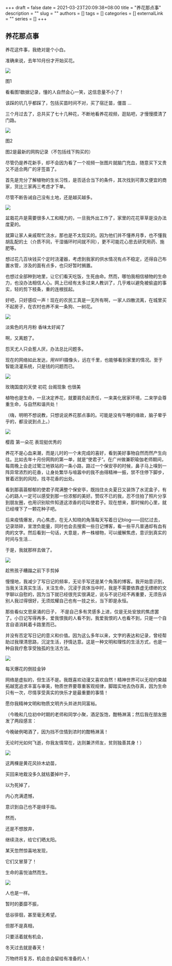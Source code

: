 +++
draft = false
date = 2021-03-23T20:09:38+08:00
title = "养花那点事"
description = ""
slug = ""
authors = []
tags = []
categories = []
externalLink = ""
series = []
+++

## **养花那点事**



养花这件事，我绝对是个小白。

准确来说，去年10月份才开始买花。

![](https://oss.coolmoe.com/wp-content/uploads202406062142681.jpg)


图1



看看图1数据记录，懂的人自然会心一笑，这信息量不小了！

该踩的坑几乎都踩了，包括买苗时间不对，买了宿迁苗，僵苗 ...



三个月过去了，总共买了七十几种花，不断地看养花视频，逛贴吧，才慢慢摸清了门路。

![](https://oss.coolmoe.com/wp-content/uploads202406062142682.jpg)

图2



图2是最新的网购记录（不包括线下购买的）

尽管仍是养花新手，却不会因为看了一个视频一张图片就脑门充血，随意买下又贵又不适合两广的牙签苗了。

首先是充分了解植物的生长习性，是否适合当下的条件，其次找到可靠又便宜的商家，货比三家再三考虑才下单。



尽管不断告诫自己没有土地，还是越买越多。

![](https://oss.coolmoe.com/wp-content/uploads202406062142683.jpg)




盆栽花卉是需要很多人工和精力的，一旦我外出工作了，家里的花花草草是没办法度夏的。

就算让家人亲戚帮忙浇水，那也是不太现实的。因为他们并不懂养月季，也不懂我胡乱配的土（介质不同，干湿循环时间就不同），更不可能花心思去研究用药、施肥等。



想过花几百块钱买个定时浇灌器，考虑到我家的供水情况有点不稳定，还得自己布置水管，涉及的面有点多，也只好暂时搁置。



也想过全部种到地里，让它们看天吃饭，生死由命。然而，哪怕我相信植物的生命力，也没办法相信人心。网上已经有太多过来人教训了，几乎难以避免被偷盗的事实，轻的剪下枝条，重的连根拔起。



好吧，只好感叹一声！现在的农民工真是一无所有啊，一家人四散流离，在城里买不起房子，在农村也养不来一条狗、一树花。



![](https://oss.coolmoe.com/wp-content/uploads202406062142684.jpg)


淡紫色的月月粉 香味太好闻了



啊，又离题了。

怨天尤人只会惹人厌，办法总比问题多。

现在的网络如此发达，用WIFI摄像头，远在千里，也能够看到家里的情况。至于智能浇灌系统，只是钱的问题而已。



![](https://oss.coolmoe.com/wp-content/uploads202406062142685.jpg)


玫瑰国度的天使 初花 台阁现象 也很美



植物也是生命，一旦决定养花，就要肩负起责任，一来美化居家环境，二来学会尊重生命，与自然和谐共处！

（嗨，明明不想说教，只想说说养花那点事的。可能是没有午睡的缘故，脑子晕乎乎的，都没说到点上。）



![](https://oss.coolmoe.com/wp-content/uploads202406062142686.jpg)

樱霞 第一朵花 表现挺优秀的



养花不是心血来潮，而是儿时的一个未完成的喜好，看到美好事物自然而然产生向往。比如去年十月份网购的第一单，就是“使君子”。在广州做兼职瑜伽老师期间，每周晚上会走过鹭江地铁站的一条小路，路过一个保安亭的时候，鼻子马上嗅到一阵异常浓烈的花香，让身处繁华与喧嚣中的我不由得精神一振，禁不住停下脚步，冒着迟到的风险，找寻花香的出处。



看到那蓊蓊郁郁的使君子爬满整个保安亭，既挡住炎炎夏日又装饰了水泥盒子，有心的路人一定可以感受到那一份浓郁的美好。赞叹不已的我，忍不住拍了照片分享到朋友圈，也用识别软件知道这浓香的花叫使君子。现在想来，那时候的心里，就已经埋下了一颗花种子吧。



后来疫情爆发，内心焦虑，在无人知晓的角落每天写着日记blog——回忆过去，记录琐碎，宣泄负能量，同时也会去搜索一些日记博客，看一些平凡普通却有血有肉的文字。然后看到一句话，大意是，养一株植物，可以缓解焦虑，意识到真实的时间与生活...



于是，我就那样去做了。

![](https://oss.coolmoe.com/wp-content/uploads202406062142687.jpg)


趁熊孩子糟蹋之前下手剪掉



慢慢地，我减少了写日记的频率，无论手写还是某个角落的博客。我开始意识到，当我关注真实生活，关注生命，沉浸于具体当中时，我是不需要依靠虚无缥缈的文字聊以自慰的，因为当下就已经很充实很满足，说与不说已经不再重要，无须告诉别人我过得很好，无须炫耀自己也有一技之长，当下即是永恒。



那些看似文思泉涌的日子， 不是自己多有灵感多上进，仅是无处安放的焦虑罢了。小日记写得再多，爱我恨我的人看不到，我爱我恨的人也看不到，只是一个自言自语消耗着卡路里而已。



并没有否定写日记的意义和价值。因为这么多年以来，文字的表达和记录，曾经帮助过我理清思路，沉淀生活，抒情达意。这是一种文明和理性的生活方式，也是一种自我疗愈享受独孤的生活方法。



![](https://oss.coolmoe.com/wp-content/uploads202406062142688.jpg)


每天爆花的倒挂金钟



网络是虚拟的，但生活不是。我既喜欢动漫又喜欢自然！精神世界可以无视约束越拓越宽追求丰富与审美，物质世界要尊重客观规律，脚踏实地去伪存真，因为生命只有一次，尽情享受真实的快乐才是最重要的事情！



愿你我精神文明和物质文明齐头并进共同富裕。



（今晚和几位初中时期的老师和同学小聚，酒足饭饱，酣畅淋漓；然后我在朋友圈发了两段感言：



今晚破例喝酒了，因为挡不住情到浓时的酣畅淋漓！

无论时光如何飞逝，你我友情常在，达则兼济师友，贫则独善其身！）



![](https://oss.coolmoe.com/wp-content/uploads202406062142689.jpg)



这两棵是黄花风铃木幼苗，

买回来地栽没多久就枯萎掉叶子，

以为死掉了，

内心充满遗憾，

意识到自己也不是绿手指。

然而，

还是不想放弃，

继续浇水，给它们晒太阳。

某天忽然惊喜地发现，

它们又冒芽了！

生命的喜悦油然而生。



![](https://oss.coolmoe.com/wp-content/uploads202406062142690.jpg)


人也是一样。

暂时的萎靡不振，

低谷徘徊，甚至毫无希望。



但那不是真相，

只要活着就有机会，

冬天过去就是春天！



万物终将复苏，机会总会留给有准备的人！